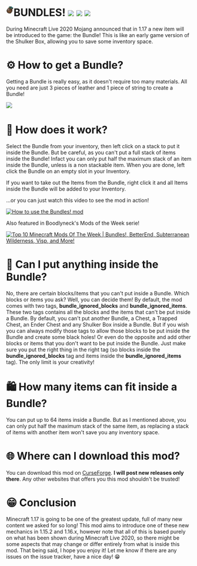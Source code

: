 # BUNDLES! <img align="left" width=4% height=4% src="logo.png"/> [![](https://img.shields.io/badge/Minecraft-1.15.2%20%7C%201.16.x-success)](https://minecraft.net/) [![](https://img.shields.io/badge/Forge-1.15.2--31.2%2B%20%7C%201.16.1--32.0.108%20%7C%201.16.2--33.0.61%20%7C%201.16.3--34.1.23%2B-important?logo=curseforge)](https://forums.minecraftforge.net/) [![](http://cf.way2muchnoise.eu/full_412219_downloads.svg)](https://www.curseforge.com/minecraft/mc-mods/bundles-mod)

During Minecraft Live 2020 Mojang announced that in 1.17 a new item will be introduced to the game: the Bundle! 
This is like an early game version of the Shulker Box, allowing you to save some inventory space.

# ⚙ How to get a Bundle?
Getting a Bundle is really easy, as it doesn't require too many materials. All you need are just 3 pieces of leather and 1 piece of string to create a Bundle!

<img src="https://i.imgur.com/v36aLS3.png" />

# 🤔 How does it work?
Select the Bundle from your inventory, then left click on a stack to put it inside the Bundle. 
But be careful, as you can't put a full stack of items inside the Bundle! Infact you can only put half the maximum stack of 
an item inside the Bundle, unless is a non stackable item. When you are done, left click the Bundle on an empty slot in your Inventory.

If you want to take out the Items from the Bundle, right click it and all Items inside the Bundle will be added to your Inventory.

...or you can just watch this video to see the mod in action!

[![How to use the Bundles! mod](https://yt-embed.herokuapp.com/embed?v=jrJ-IGTp_GU)](https://www.youtube.com/watch?v=jrJ-IGTp_GU "How to use the Bundles! mod")

Also featured in Boodlyneck's Mods of the Week serie!

[![Top 10 Minecraft Mods Of The Week | Bundles!, BetterEnd, Subterranean Wilderness, Visp, and More!](https://yt-embed.herokuapp.com/embed?v=97_AjrikgpE)](https://www.youtube.com/watch?v=97_AjrikgpE "Top 10 Minecraft Mods Of The Week | Bundles!, BetterEnd, Subterranean Wilderness, Visp, and More!")

# 👀 Can I put anything inside the Bundle?
No, there are certain blocks/items that you can't put inside a Bundle. 
Which blocks or items you ask? Well, you can decide them! By default, the mod comes with two tags,
**bundle\_ignored\_blocks** and **bundle\_ignored\_items**. These two tags contains all the blocks and the items that can't
be put inside a Bundle. By default, you can't put another Bundle, a Chest, a Trapped Chest, an Ender Chest and 
any Shulker Box inside a Bundle. But if you wish you can always modify those tags to allow those blocks to be
put inside the Bundle and create some black holes! Or even do the opposite and add other blocks or items
that you don't want to be put inside the Bundle. Just make sure you put the right thing in the right tag (so blocks
inside the **bundle\_ignored\_blocks** tag and items inside the **bundle\_ignored\_items** tag). The only limit is
your creativity!

# 🛍 How many items can fit inside a Bundle?
You can put up to 64 items inside a Bundle. But as I mentioned above, you can only put half the maximum stack of the same item, 
as replacing a stack of items with another item won't save you any inventory space.

# 🌐 Where can I download this mod?
You can download this mod on [CurseForge](https://www.curseforge.com/minecraft/mc-mods/bundles-mod). **I will post new releases only there**. Any other websites that offers you this mod shouldn't be trusted!

# 😁 Conclusion
Minecraft 1.17 is going to be one of the greatest update, full of many new content we asked for so long!
This mod aims to introduce one of these new mechanics in 1.15.2 and 1.16.x, however note that all of this is based purely on 
what has been shown during Minecraft Live 2020, so there might be some aspects that may change or differ entirely 
from what is inside this mod. That being said, I hope you enjoy it! Let me know if there are any issues on the issue tracker, have a nice day! 😁
